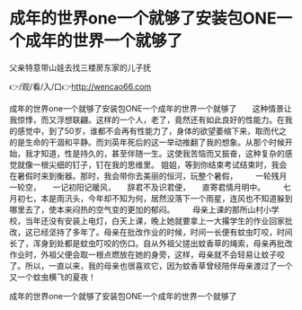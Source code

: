 # 成年的世界one一个就够了安装包ONE一个成年的世界一个就够了
父亲特意带山娃去找三楼房东家的儿子抚

👉/观/看/入/口👉http://wencao66.com

成年的世界one一个就够了安装包ONE一个成年的世界一个就够了　　这种情景让我惊悸，而又浮想联翩。这样的一个人，老了，竟然还有如此良好的性能力。在我的感觉中，到了50岁，谁都不会再有性能力了，身体的欲望萎缩下来，取而代之的是生命的干涸和平静。而刘英年死后的这一举动推翻了我的想象。从那个时候开始，我才知道，性是持久的，甚至伴随一生。这使我苦恼而又振奋，这种复杂的感觉就像一根尖细的钉子，钉在我的思维里。
姐姐，等到你结束考试结束时，我会在暑假时来到衡器。那时，我会带你去美丽的恒河，玩整个暑假，
　　一轮残月一轮空，　　一记初阳记暖风，　　辞君不及识君便，　　直寄君情月明中。
　　七月初七，本是雨汛头，今年却不知为何，居然没落下一个雨星，连风也不知道躲到哪里去了，使本来闷热的空气变的更加的郁闷。
　　母亲上课的那所山村小学校，当年还没有安装上电灯，白天上课，晚上她就要拿上一大撂学生的作业回家批改，这已经坚持了多年了。母亲在批改作业的时候，时间一长便有蚊虫叮咬，时间长了，浑身到处都是蚊虫叮咬的伤口。自从外祖父搓出蚊香草的绳索，母亲再批改作业时，外祖父便会取一根点燃放在她的身旁，这样，母亲就不会轻易让蚊子咬了。所以，一直以来，我的母亲也很喜欢它，因为蚊香草曾经陪伴母亲渡过了一个又一个蚊虫横飞的夏夜！

成年的世界one一个就够了安装包ONE一个成年的世界一个就够了
